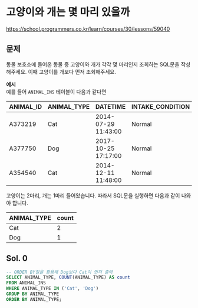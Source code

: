 # 고양이와 개는 몇 마리 있을까
https://school.programmers.co.kr/learn/courses/30/lessons/59040

## 문제
동물 보호소에 들어온 동물 중 고양이와 개가 각각 몇 마리인지 조회하는 SQL문을 작성해주세요. 이때 고양이를 개보다 먼저 조회해주세요.

**예시**   
예를 들어 `ANIMAL_INS` 테이블이 다음과 같다면

|ANIMAL_ID|ANIMAL_TYPE|DATETIME|INTAKE_CONDITION|NAME|SEX_UPON_INTAKE|
|-|-|-|-|-|-|
|A373219|Cat|2014-07-29 11:43:00|Normal|Ella|Spayed Female|
|A377750|Dog|2017-10-25 17:17:00|Normal|Lucy|Spayed Female|
|A354540|Cat|2014-12-11 11:48:00|Normal|Tux	|Neutered Male|

고양이는 2마리, 개는 1마리 들어왔습니다. 따라서 SQL문을 실행하면 다음과 같이 나와야 합니다.

|ANIMAL_TYPE|count|
|-|-|
|Cat|2|
|Dog|1|

## Sol. 0
```sql
-- ORDER BY절을 활용해 Dog보다 Cat이 먼저 출력
SELECT ANIMAL_TYPE, COUNT(ANIMAL_TYPE) AS count
FROM ANIMAL_INS
WHERE ANIMAL_TYPE IN ('Cat', 'Dog')
GROUP BY ANIMAL_TYPE
ORDER BY ANIMAL_TYPE;
```